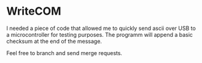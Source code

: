 # WriteCOM
I needed a piece of code that allowed me to quickly send ascii over USB to a microcontroller for testing purposes. The programm will append a basic checksum at the end of the message.  


Feel free to branch and send merge requests.
